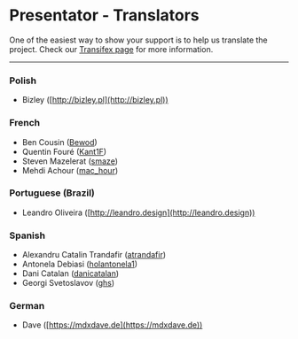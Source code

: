 Presentator - Translators
======================================================================

One of the easiest way to show your support is to help us translate the project.
Check our [Transifex page](https://www.transifex.com/presentatorio/web-platflorm) for more information.

---

### Polish

- Bizley ([http://bizley.pl](http://bizley.pl))


### French

- Ben Cousin ([Bewod](https://www.transifex.com/user/profile/Bewod/))
- Quentin Fouré ([Kant1F](https://www.transifex.com/user/profile/Kant1F/))
- Steven Mazelerat ([smaze](https://www.transifex.com/user/profile/smaze/))
- Mehdi Achour ([mac_hour](https://www.transifex.com/user/profile/mac_hour/))


### Portuguese (Brazil)

- Leandro Oliveira ([http://leandro.design](http://leandro.design))


### Spanish

- Alexandru Catalin Trandafir ([atrandafir](https://www.transifex.com/user/profile/atrandafir/))
- Antonela Debiasi ([holantonela1](https://www.transifex.com/user/profile/holantonela1/))
- Dani Catalan ([danicatalan](https://www.transifex.com/user/profile/danicatalan/))
- Georgi Svetoslavov ([ghs](https://www.transifex.com/user/profile/ghs/))


### German

- Dave ([https://mdxdave.de](https://mdxdave.de))
